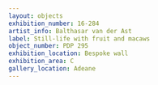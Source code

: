```yaml
---
layout: objects
exhibition_number: 16-284
artist_info: Balthasar van der Ast
label: Still-life with fruit and macaws
object_number: PDP 295
exhibition_location: Bespoke wall
exhibition_area: C
gallery_location: Adeane
---
```

